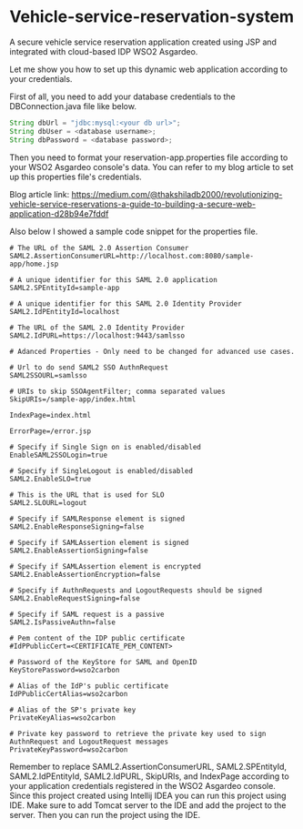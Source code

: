 # Vehicle-service-reservation-system
A secure vehicle service reservation application created using JSP and integrated with cloud-based IDP WSO2 Asgardeo.

Let me show you how to set up this dynamic web application according to your credentials.

First of all, you need to add your database credentials to the DBConnection.java file like below.

```java
String dbUrl = "jdbc:mysql:<your db url>";
String dbUser = <database username>;
String dbPassword = <database password>;
```

Then you need to format your reservation-app.properties file according to your WSO2 Asgardeo console's data. You can refer to my blog article to set up this properties file's credentials.

Blog article link: https://medium.com/@thakshiladb2000/revolutionizing-vehicle-service-reservations-a-guide-to-building-a-secure-web-application-d28b94e7fddf

Also below I showed a sample code snippet for the properties file.

```
# The URL of the SAML 2.0 Assertion Consumer
SAML2.AssertionConsumerURL=http://localhost.com:8080/sample-app/home.jsp

# A unique identifier for this SAML 2.0 application
SAML2.SPEntityId=sample-app

# A unique identifier for this SAML 2.0 Identity Provider
SAML2.IdPEntityId=localhost

# The URL of the SAML 2.0 Identity Provider
SAML2.IdPURL=https://localhost:9443/samlsso

# Adanced Properties - Only need to be changed for advanced use cases.

# Url to do send SAML2 SSO AuthnRequest
SAML2SSOURL=samlsso

# URIs to skip SSOAgentFilter; comma separated values
SkipURIs=/sample-app/index.html

IndexPage=index.html

ErrorPage=/error.jsp

# Specify if Single Sign on is enabled/disabled
EnableSAML2SSOLogin=true

# Specify if SingleLogout is enabled/disabled
SAML2.EnableSLO=true

# This is the URL that is used for SLO
SAML2.SLOURL=logout

# Specify if SAMLResponse element is signed
SAML2.EnableResponseSigning=false

# Specify if SAMLAssertion element is signed
SAML2.EnableAssertionSigning=false

# Specify if SAMLAssertion element is encrypted
SAML2.EnableAssertionEncryption=false

# Specify if AuthnRequests and LogoutRequests should be signed
SAML2.EnableRequestSigning=false

# Specify if SAML request is a passive
SAML2.IsPassiveAuthn=false

# Pem content of the IDP public certificate
#IdPPublicCert=<CERTIFICATE_PEM_CONTENT>

# Password of the KeyStore for SAML and OpenID
KeyStorePassword=wso2carbon

# Alias of the IdP's public certificate
IdPPublicCertAlias=wso2carbon

# Alias of the SP's private key
PrivateKeyAlias=wso2carbon

# Private key password to retrieve the private key used to sign AuthnRequest and LogoutRequest messages
PrivateKeyPassword=wso2carbon
```
Remember to replace SAML2.AssertionConsumerURL, SAML2.SPEntityId, SAML2.IdPEntityId, SAML2.IdPURL, SkipURIs, and IndexPage according to your application credentials registered in the WSO2 Asgardeo console.
Since this project created using Intellij IDEA you can run this project using IDE. Make sure to add Tomcat server to the IDE and add the project to the server. Then you can run the project using the IDE.


